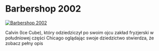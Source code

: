 Barbershop 2002 
=============
[![Barbershop 2002 ](http://vidos.pl/images/player.gif)](http://vidos.pl/barbershop-2002)

 Calvin (Ice Cube), który odziedziczył po swoim ojcu zakład fryzjerski w południowej części Chicago oglądając swoje dziedzictwo stwierdza, że zobacz pełny opis
